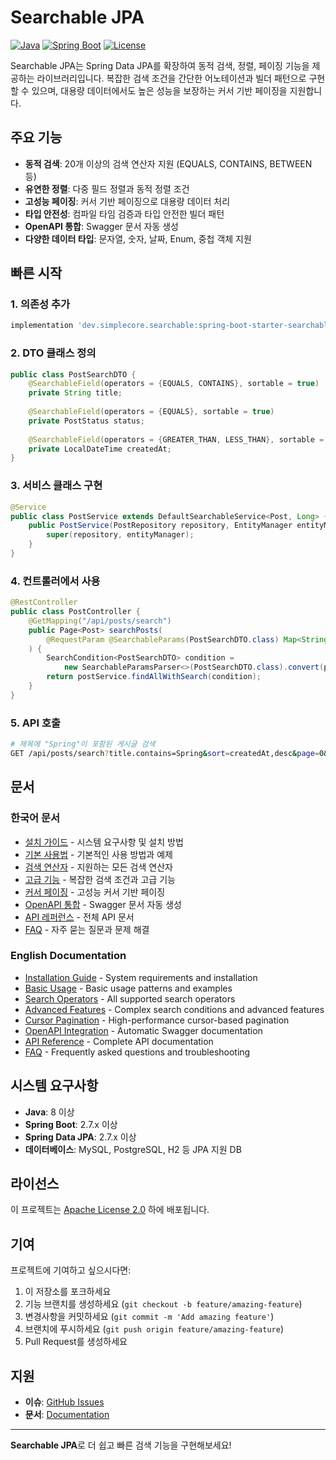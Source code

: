 # Searchable JPA

[![Java](https://img.shields.io/badge/Java-8%2B-orange.svg)](https://www.oracle.com/java/)
[![Spring Boot](https://img.shields.io/badge/Spring%20Boot-2.7%2B-green.svg)](https://spring.io/projects/spring-boot)
[![License](https://img.shields.io/badge/License-Apache%202.0-blue.svg)](https://opensource.org/licenses/Apache-2.0)

Searchable JPA는 Spring Data JPA를 확장하여 동적 검색, 정렬, 페이징 기능을 제공하는 라이브러리입니다. 복잡한 검색 조건을 간단한 어노테이션과 빌더 패턴으로 구현할 수 있으며, 대용량 데이터에서도 높은 성능을 보장하는 커서 기반 페이징을 지원합니다.

## 주요 기능

- **동적 검색**: 20개 이상의 검색 연산자 지원 (EQUALS, CONTAINS, BETWEEN 등)
- **유연한 정렬**: 다중 필드 정렬과 동적 정렬 조건
- **고성능 페이징**: 커서 기반 페이징으로 대용량 데이터 처리
- **타입 안전성**: 컴파일 타임 검증과 타입 안전한 빌더 패턴
- **OpenAPI 통합**: Swagger 문서 자동 생성
- **다양한 데이터 타입**: 문자열, 숫자, 날짜, Enum, 중첩 객체 지원

## 빠른 시작

### 1. 의존성 추가

```gradle
implementation 'dev.simplecore.searchable:spring-boot-starter-searchable-jpa:0.0.4-SNAPSHOT'
```

### 2. DTO 클래스 정의

```java
public class PostSearchDTO {
    @SearchableField(operators = {EQUALS, CONTAINS}, sortable = true)
    private String title;
    
    @SearchableField(operators = {EQUALS}, sortable = true)
    private PostStatus status;
    
    @SearchableField(operators = {GREATER_THAN, LESS_THAN}, sortable = true)
    private LocalDateTime createdAt;
}
```

### 3. 서비스 클래스 구현

```java
@Service
public class PostService extends DefaultSearchableService<Post, Long> {
    public PostService(PostRepository repository, EntityManager entityManager) {
        super(repository, entityManager);
    }
}
```

### 4. 컨트롤러에서 사용

```java
@RestController
public class PostController {
    @GetMapping("/api/posts/search")
    public Page<Post> searchPosts(
        @RequestParam @SearchableParams(PostSearchDTO.class) Map<String, String> params
    ) {
        SearchCondition<PostSearchDTO> condition = 
            new SearchableParamsParser<>(PostSearchDTO.class).convert(params);
        return postService.findAllWithSearch(condition);
    }
}
```

### 5. API 호출

```bash
# 제목에 "Spring"이 포함된 게시글 검색
GET /api/posts/search?title.contains=Spring&sort=createdAt,desc&page=0&size=10
```

## 문서

### 한국어 문서
- [설치 가이드](docs/ko/installation.md) - 시스템 요구사항 및 설치 방법
- [기본 사용법](docs/ko/basic-usage.md) - 기본적인 사용 방법과 예제
- [검색 연산자](docs/ko/search-operators.md) - 지원하는 모든 검색 연산자
- [고급 기능](docs/ko/advanced-features.md) - 복잡한 검색 조건과 고급 기능
- [커서 페이징](docs/ko/cursor-pagination.md) - 고성능 커서 기반 페이징
- [OpenAPI 통합](docs/ko/openapi-integration.md) - Swagger 문서 자동 생성
- [API 레퍼런스](docs/ko/api-reference.md) - 전체 API 문서
- [FAQ](docs/ko/faq.md) - 자주 묻는 질문과 문제 해결

### English Documentation
- [Installation Guide](docs/en/installation.md) - System requirements and installation
- [Basic Usage](docs/en/basic-usage.md) - Basic usage patterns and examples
- [Search Operators](docs/en/search-operators.md) - All supported search operators
- [Advanced Features](docs/en/advanced-features.md) - Complex search conditions and advanced features
- [Cursor Pagination](docs/en/cursor-pagination.md) - High-performance cursor-based pagination
- [OpenAPI Integration](docs/en/openapi-integration.md) - Automatic Swagger documentation
- [API Reference](docs/en/api-reference.md) - Complete API documentation
- [FAQ](docs/en/faq.md) - Frequently asked questions and troubleshooting

## 시스템 요구사항

- **Java**: 8 이상
- **Spring Boot**: 2.7.x 이상
- **Spring Data JPA**: 2.7.x 이상
- **데이터베이스**: MySQL, PostgreSQL, H2 등 JPA 지원 DB

## 라이선스

이 프로젝트는 [Apache License 2.0](LICENSE) 하에 배포됩니다.

## 기여

프로젝트에 기여하고 싶으시다면:

1. 이 저장소를 포크하세요
2. 기능 브랜치를 생성하세요 (`git checkout -b feature/amazing-feature`)
3. 변경사항을 커밋하세요 (`git commit -m 'Add amazing feature'`)
4. 브랜치에 푸시하세요 (`git push origin feature/amazing-feature`)
5. Pull Request를 생성하세요

## 지원

- **이슈**: [GitHub Issues](https://github.com/simplecore-inc/searchable-jpa/issues)
- **문서**: [Documentation](docs/ko/README.md)

---

**Searchable JPA**로 더 쉽고 빠른 검색 기능을 구현해보세요! 